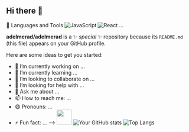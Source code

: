 ## Hi there 👋

 🧰 Languages and Tools
![JavaScript](https://img.shields.io/badge/-JavaScript-black?style=flat-square&logo=javascript)
![React](https://img.shields.io/badge/-React-black?style=flat-square&logo=react)
...

**adelmerad/adelmerad** is a ✨ _special_ ✨ repository because its `README.md` (this file) appears on your GitHub profile.

Here are some ideas to get you started:

- 🔭 I’m currently working on ...
- 🌱 I’m currently learning ...
- 👯 I’m looking to collaborate on ...
- 🤔 I’m looking for help with ...
- 💬 Ask me about ...
- 📫 How to reach me: ...
- 😄 Pronouns: ...
- ⚡ Fun fact: ...
-->
  <img src="https://cdn.jsdelivr.net/gh/devicons/devicon/icons/javascript/javascript-original.svg" width="40" />
  ![Your GitHub stats](https://github-readme-stats.vercel.app/api?username=adelmerad&show_icons=true&theme=radical)
![Top Langs](https://github-readme-stats.vercel.app/api/top-langs/?username=adelmerad&layout=compact)


